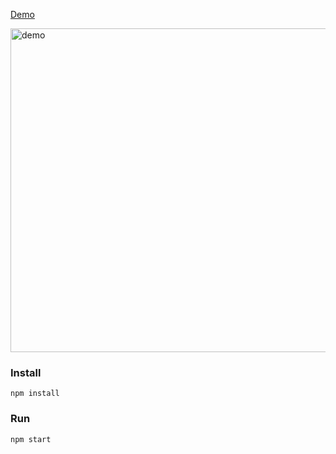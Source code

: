 <a href="https://todo-app-react-777.netlify.app" target="_blank">Demo</a>

<img width="518" alt="demo" src="https://user-images.githubusercontent.com/6517308/218296456-10afc8d8-e16d-4d9e-92a5-e5c748bfa05a.png">

### Install
`npm install`

### Run
`npm start`
